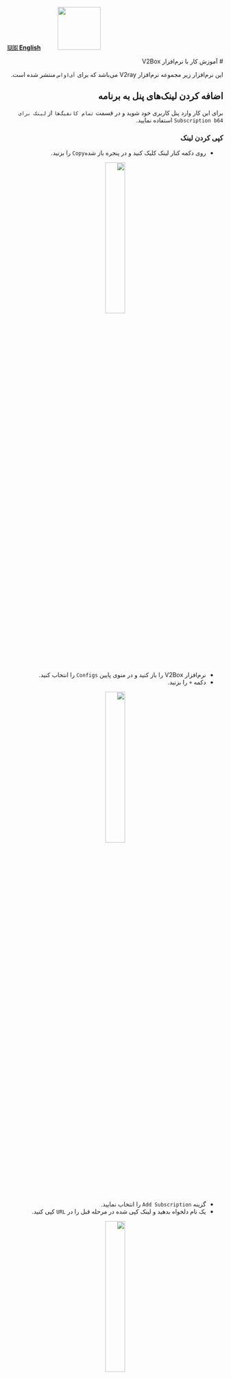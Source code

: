 [**🇺🇸 English**](https://github.com/hiddify/hiddify-config/wiki/Tutorial-for-V2Box-app)&nbsp;&nbsp;&nbsp;&nbsp;&nbsp;&nbsp;&nbsp;&nbsp;&nbsp;&nbsp;<a href="https://github.com/hiddify/hiddify-config/wiki/%D9%87%D9%85%D9%87-%D8%A2%D9%85%D9%88%D8%B2%D8%B4%E2%80%8C%D9%87%D8%A7-%D9%88-%D9%88%DB%8C%D8%AF%D8%A6%D9%88%D9%87%D8%A7"><img width="100" src="https://github.com/hiddify/hiddify-config/assets/125398461/3704cd84-eee6-4c45-abe7-3c02936bbebb" /></a>


<div dir=rtl markdown=1>
# آموزش کار با نرم‌افزار V2Box

این نرم‌افزار زیر مجموعه نرم‌افزار V2ray می‌باشد که برای `آی‌او‌اس` منتشر شده است.


## اضافه کردن لینک‌های پنل به برنامه

برای این کار وارد پنل کاربری خود شوید و در قسمت `تمام کانفیگ‌ها` از `لینک برای Subscription b64` استفاده نمایید.

### کپی کردن لینک
* روی دکمه کنار لینک کلیک کنید و در پنجره باز شده`Copy` را بزنید. 



<div align=center markdown=1>
<img width=30% src="https://github.com/hiddify/hiddify-config/assets/125398461/fde61f60-7521-4975-bacb-56c438cc2092" />
</div>

* نرم‌افزار V2Box را باز کنید و در منوی پایین `Configs` را انتخاب کنید. 
* دکمه `+` را بزنید.

<div align=center markdown=1>
<img width=30% src="https://github.com/hiddify/hiddify-config/assets/125398461/c84fd272-2719-4fd2-8397-9a2a0e2013be" />
</div>

* گزینه `Add Subscription` را انتخاب نمایید.
* یک نام دلخواه بدهید و لینک کپی شده در مرحله قبل را در `URL` کپی کنید.


<div align=center markdown=1>
<img width=30% src="https://github.com/hiddify/hiddify-config/assets/125398461/2629b6ad-cfcf-4252-846e-9e336493a259" />
</div>

* سپس `Add Subscribe` را بزنید تا کانفیگ‌ها به برنامه اضافه شوند.

<div align=center markdown=1>
<img width=30% src="https://github.com/hiddify/hiddify-config/assets/125398461/f69d8992-7195-4755-b415-330572d5044e" />

</div>

* بعد از آن برنامه به صورت خودکار تست کانکشن‌ها را می‌گیرد.



### اسکن QR code
* برای این کار در پنل کاربری دکمه کنار لینک را بزنید
* در برنامه V2Box روی `+` تپ کنید.
* گزینه `Scan QR` را انتخاب کنید.
* سپس  با دوربین گوشی QR code موجود در صفحه کاربر را ساکن کنید.

<div align=center markdown=1>
<img width=30% src="https://github.com/hiddify/hiddify-config/assets/125398461/4b1dff0e-8d27-45bd-9d0f-fef98f57aeac" />

</div>

* کانفیگ‌ها به صورت خودکار اضافه می‌شوند و تست کانکشن از آن‌ها انجام می‌شود.


## تست کانکشن‌ها
برای این کار در لیست `Configs` روی `Ping All` بزنید تا همه کانفیگ‌ها تست شوند.

<div align=center markdown=1>
<img width=30% src="https://github.com/hiddify/hiddify-config/assets/125398461/fcf64420-5c53-4b21-816e-1618ff61f226" />

</div>



## آپدیت کردن سابسکریپشن
برای این کار در منوی Configs `+` را بزنید سپس `Update All Subscriptions` را انتخاب کنید. با انجام این کار همه سابسکریپشن‌ها آپدیت می‌شوند.



<div align=center markdown=1>
<img width=30% src="https://github.com/hiddify/hiddify-config/assets/125398461/1db528f9-606f-469d-9ff6-1b4299f057b2" />

</div>

## آپدیت خودکار لینک‌ها
برای این کار روی منوی سه خط در بالای صفحه Configs بزنید و گزینه `Auto Update` را فعال کنید.


<div align=center markdown=1>
<img width=30% src="https://github.com/hiddify/hiddify-config/assets/125398461/f01c924c-23b1-45dd-b937-c47c7dd52a49" />

</div>

## اضافه کردن کانفیگ‌ها به صورت تکی
هر چند این روش اصا پیشنهاد نمی‌شود ون امکان آپدیت آن وجود ندارد اما در صورت لزوم می‌توانید در `Configs` دکمه `+` را بزنید سپس `Import V2ray URL from Clipboard` را بزنید تا کانفیگ مورد نظر به برنامه اضافه گردد.

<div align=center markdown=1>
<img width=30% src="https://github.com/hiddify/hiddify-config/assets/125398461/c579ef08-c5a5-4ec8-8f77-cef0d94824b1" />

</div>


## اتصال فیلترشکن
برای روشن کردن فیلترشکن به منوی Home بروید و دکمه پایین را به سمت راست بکشید.

<div align=center markdown=1>
<img width=30% src="https://github.com/hiddify/hiddify-config/assets/125398461/fdbebfae-02f6-4993-99ff-e0cbf37734ef" />

</div>

در این صفحه اطلاعات کلی از کانکشن مانند مقدار آپلود و دانلود و همنین میزان حافظه استفاده شده نمایش داده می‌شود.

<div align=center markdown=1>
<img width=30% src="https://github.com/hiddify/hiddify-config/assets/125398461/68542ff9-2caa-45a7-9b8a-2ec50a4d32fa" />

</div>
